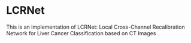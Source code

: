 # LCRNet
This is an implementation of LCRNet: Local Cross-Channel Recalibration Network for Liver Cancer Classification based on CT Images
